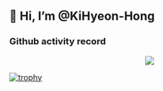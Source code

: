 ## 👋 Hi, I’m @KiHyeon-Hong
<!--
### Personal History

- (2023.05.10 ~ Now) Hanwha Systems/Defense - Junior Engineer
- (2021.03.02 ~ 2023.02.23) Gachon University - Master of Science in IT Convergence Engineering

- (2015.03.02 ~ 2021.02.22) Gachon University - Bachelor of Science in Computer engineering
- (2012.03.02 ~ 2015.02.05) Wolgye High School


### Linked In

- www.linkedin.com/in/kihyeon-hong
-->

### Github activity record

<p align=center>
  <a href="https://github.com/anuraghazra/github-readme-stats">
    <img align="center" src="https://github-readme-stats.vercel.app/api?username=KiHyeon-Hong&count_private=true&show_icons=true" />
  </a>
</p>


<!--
  <a href="https://opgc.me/#/users/KiHyeon-Hong" target="_blank">
    <img src="https://api.opgc.me/githubs/users/KiHyeon-Hong/tag/?theme=basic" />
  </a>
-->


[![trophy](https://github-profile-trophy.vercel.app/?username=KiHyeon-Hong&margin-w=10&margin-h=10&no-frame=true&no-bg=true&row=1&column=8)](https://github.com/ryo-ma/github-profile-trophy)


<!--
<p align="center">
    <img src="https://img.shields.io/badge/-Python-000000?style=flat&logo=Python&logoColor=white">
    <img src="https://img.shields.io/badge/-Node.js-000000?style=flat&logo=Node.js&logoColor=white">
    <img src="https://img.shields.io/badge/-C-000000?style=flat&logo=C&logoColor=white">
    <img src="https://img.shields.io/badge/-JavaScript-000000?style=flat&logo=Javascript&logoColor=white">
  
</p>
-->
